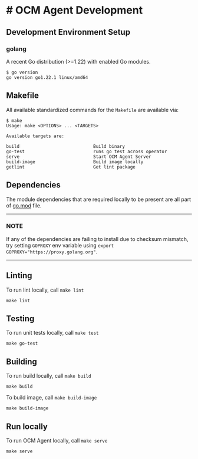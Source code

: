 # # OCM Agent Development

## Development Environment Setup

### golang

A recent Go distribution (>=1.22) with enabled Go modules.

```shell
$ go version
go version go1.22.1 linux/amd64
```

## Makefile

All available standardized commands for the `Makefile` are available via:

```shell
$ make
Usage: make <OPTIONS> ... <TARGETS>

Available targets are:

build                            Build binary
go-test                          runs go test across operator
serve                            Start OCM Agent Server
build-image                      Build image locally
getlint                          Get lint package
```

## Dependencies

The module dependencies that are required locally to be present are all part of [go.mod](https://github.com/openshift/ocm-agent/blob/master/go.mod) file.

---

### NOTE

If any of the dependencies are failing to install due to checksum mismatch, try setting `GOPROXY` env variable using `export GOPROXY="https://proxy.golang.org"`.

---

## Linting

To run lint locally, call `make lint`

```shell
make lint
```

## Testing

To run unit tests locally, call `make test`

```shell
make go-test
```

## Building

To run build locally, call `make build`

```shell
make build
```

To build image, call `make build-image`

```shell
make build-image 
```

## Run locally

To run OCM Agent locally, call `make serve`

```shell
make serve
```
